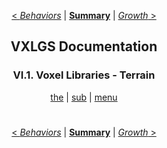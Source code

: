 <div align="center">

[< *Behaviors*](5.3.behaviors.md) | [**Summary**](0.0.index.md) | [*Growth* >](6.2.growth.md)

## VXLGS Documentation

### VI.1. Voxel Libraries - Terrain

[the](6.1.terrain.md#) | [sub](6.1.terrain.md#) | [menu](6.1.terrain.md#)

</div>

<div align="center">

#
[< *Behaviors*](5.3.behaviors.md) | [**Summary**](0.0.index.md) | [*Growth* >](6.2.growth.md)